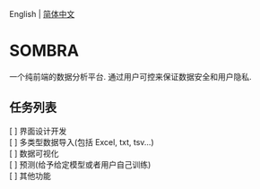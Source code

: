 English | [简体中文](./README.zh-CN.md)
# SOMBRA
一个纯前端的数据分析平台. 通过用户可控来保证数据安全和用户隐私.
## 任务列表
[ ] 界面设计开发  
[ ] 多类型数据导入(包括 Excel, txt, tsv...)  
[ ] 数据可视化  
[ ] 预测(给予给定模型或者用户自己训练)  
[ ] 其他功能 